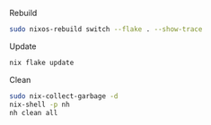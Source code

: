 Rebuild

```bash
sudo nixos-rebuild switch --flake . --show-trace
```

Update

```bash
nix flake update
```

Clean

```bash
sudo nix-collect-garbage -d
nix-shell -p nh
nh clean all
```
